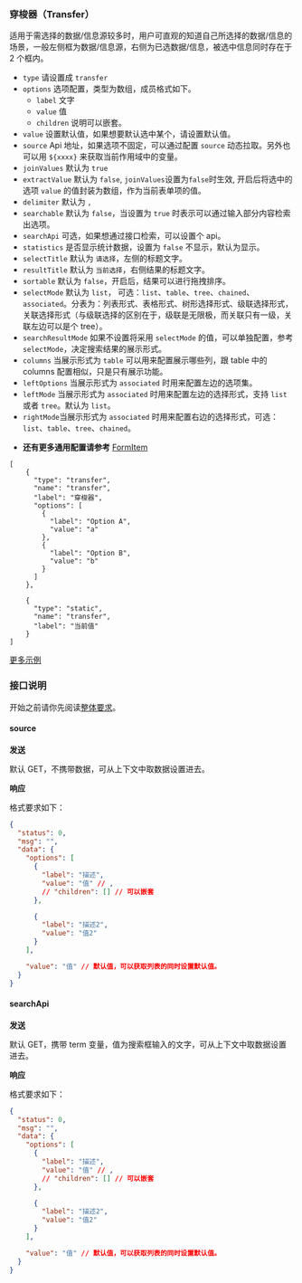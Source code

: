 ### 穿梭器（Transfer）

适用于需选择的数据/信息源较多时，用户可直观的知道自己所选择的数据/信息的场景，一般左侧框为数据/信息源，右侧为已选数据/信息，被选中信息同时存在于 2 个框内。

- `type` 请设置成 `transfer`
- `options` 选项配置，类型为数组，成员格式如下。
  - `label` 文字
  - `value` 值
  - `children` 说明可以嵌套。
- `value` 设置默认值，如果想要默认选中某个，请设置默认值。
- `source` Api 地址，如果选项不固定，可以通过配置 `source` 动态拉取。另外也可以用 `${xxxx}` 来获取当前作用域中的变量。
- `joinValues` 默认为 `true`
- `extractValue` 默认为 `false`, `joinValues`设置为`false`时生效, 开启后将选中的选项 `value` 的值封装为数组，作为当前表单项的值。
- `delimiter` 默认为 `,`
- `searchable` 默认为 `false`，当设置为 `true` 时表示可以通过输入部分内容检索出选项。
- `searchApi` 可选，如果想通过接口检索，可以设置个 api。
- `statistics` 是否显示统计数据，设置为 `false` 不显示，默认为显示。
- `selectTitle` 默认为 `请选择`，左侧的标题文字。
- `resultTitle` 默认为 `当前选择`，右侧结果的标题文字。
- `sortable` 默认为 `false`，开启后，结果可以进行拖拽排序。
- `selectMode` 默认为 `list`， 可选：`list`、`table`、`tree`、`chained`、`associated`。分表为：列表形式、表格形式、树形选择形式、级联选择形式，关联选择形式（与级联选择的区别在于，级联是无限极，而关联只有一级，关联左边可以是个 tree）。
- `searchResultMode` 如果不设置将采用 `selectMode` 的值，可以单独配置，参考 `selectMode`，决定搜索结果的展示形式。
- `columns` 当展示形式为 `table` 可以用来配置展示哪些列，跟 table 中的 columns 配置相似，只是只有展示功能。
- `leftOptions` 当展示形式为 `associated` 时用来配置左边的选项集。
- `leftMode` 当展示形式为 `associated` 时用来配置左边的选择形式，支持 `list` 或者 `tree`。默认为 `list`。
- `rightMode`当展示形式为 `associated` 时用来配置右边的选择形式，可选：`list`、`table`、`tree`、`chained`。

* **还有更多通用配置请参考** [FormItem](./FormItem.md)

```schema:height="450" scope="form"
[
    {
      "type": "transfer",
      "name": "transfer",
      "label": "穿梭器",
      "options": [
        {
          "label": "Option A",
          "value": "a"
        },
        {
          "label": "Option B",
          "value": "b"
        }
      ]
    },

    {
      "type": "static",
      "name": "transfer",
      "label": "当前值"
    }
]
```

[更多示例](/examples/form/transfer)

### 接口说明

开始之前请你先阅读[整体要求](../api.md)。

#### source

**发送**

默认 GET，不携带数据，可从上下文中取数据设置进去。

**响应**

格式要求如下：

```json
{
  "status": 0,
  "msg": "",
  "data": {
    "options": [
      {
        "label": "描述",
        "value": "值" // ,
        // "children": [] // 可以嵌套
      },

      {
        "label": "描述2",
        "value": "值2"
      }
    ],

    "value": "值" // 默认值，可以获取列表的同时设置默认值。
  }
}
```

#### searchApi

**发送**

默认 GET，携带 term 变量，值为搜索框输入的文字，可从上下文中取数据设置进去。

**响应**

格式要求如下：

```json
{
  "status": 0,
  "msg": "",
  "data": {
    "options": [
      {
        "label": "描述",
        "value": "值" // ,
        // "children": [] // 可以嵌套
      },

      {
        "label": "描述2",
        "value": "值2"
      }
    ],

    "value": "值" // 默认值，可以获取列表的同时设置默认值。
  }
}
```
